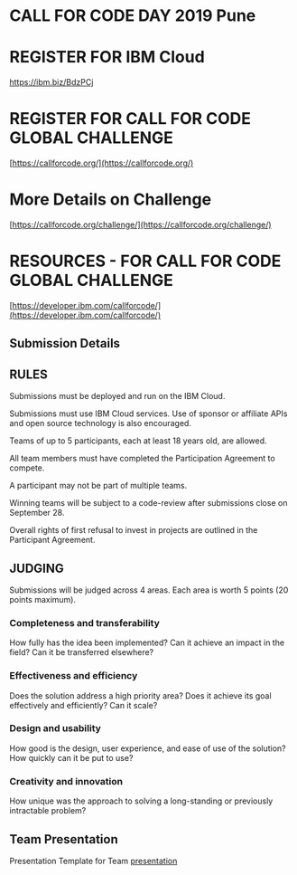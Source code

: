 # CALL FOR CODE DAY 2019 Pune

# REGISTER FOR IBM Cloud
https://ibm.biz/BdzPCj


# REGISTER FOR CALL FOR CODE GLOBAL CHALLENGE

[https://callforcode.org/](https://callforcode.org/)

# More Details on Challenge
[https://callforcode.org/challenge/](https://callforcode.org/challenge/)

# RESOURCES -  FOR CALL FOR CODE GLOBAL CHALLENGE 

[https://developer.ibm.com/callforcode/](https://developer.ibm.com/callforcode/)


## Submission Details 


## RULES

Submissions must be deployed and run on the IBM Cloud.

Submissions must use IBM Cloud services. Use of sponsor or affiliate APIs and open source technology is also encouraged.

Teams of up to 5 participants, each at least 18 years old, are allowed.

All team members must have completed the Participation Agreement to compete.

A participant may not be part of multiple teams.

Winning teams will be subject to a code-review after submissions close on September 28.

Overall rights of first refusal to invest in projects are outlined in the Participant Agreement.



## JUDGING

Submissions will be judged across 4 areas. Each area is worth 5 points (20 points maximum).
### Completeness and transferability

How fully has the idea been implemented? Can it achieve an impact in the field? Can it be transferred elsewhere?

### Effectiveness and efficiency

Does the solution address a high priority area? Does it achieve its goal effectively and efficiently? Can it scale?

### Design and usability

How good is the design, user experience, and ease of use of the solution? How quickly can it be put to use?

### Creativity and innovation

How unique was the approach to solving a long-standing or previously intractable problem?

## Team Presentation

Presentation Template for Team  [presentation](https://github.com/IBMDevConnect/cfc2019pune/blob/master/Hackathon%20Presentation%20Template%20-%20CFC.pptx)

















